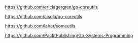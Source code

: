 https://github.com/ericlagergren/go-coreutils

https://github.com/aisola/go-coreutils

https://github.com/laher/someutils

https://github.com/PacktPublishing/Go-Systems-Programming